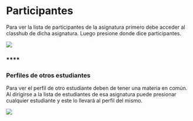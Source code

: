 # Participantes

Para ver la lista de participantes de la asignatura primero debe acceder al classhub de dicha asignatura. Luego presione donde dice participantes.

![](https://docs.google.com/drawings/u/0/d/snZ7Zl7nb1KfblIioybTqgw/image?w=487&h=472&rev=2&ac=1&parent=18Jn-T1ZMsENRW9_orB3fsTAbl0Vf8Dz7YD5oeRL_8qg)

### \*\*\*\*

### **Perfiles de otros estudiantes**

Para ver el perfil de otro estudiante deben de tener una materia en común. Al dirigirse a la lista de estudiantes de esa asignatura puede presionar cualquier estudiante y este lo llevará al perfil del mismo.

![](https://docs.google.com/drawings/u/0/d/sHTvttAVN-zJSe12ryikiMg/image?w=654&h=419&rev=29&ac=1&parent=18Jn-T1ZMsENRW9_orB3fsTAbl0Vf8Dz7YD5oeRL_8qg)

  


